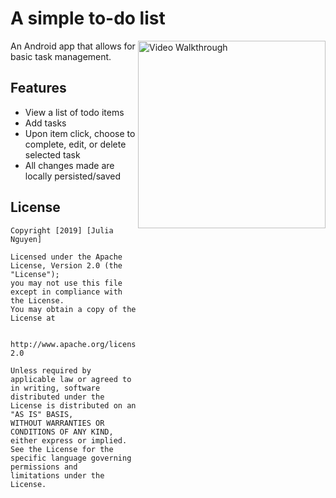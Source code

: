 # A simple to-do list

<img src='https://i.imgur.com/fWOdYQN.gif' align='right' title='Video Walkthrough' width='300' alt='Video Walkthrough' />

An Android app that allows for basic task management.

## Features

* View a list of todo items
* Add tasks
* Upon item click, choose to complete, edit, or delete selected task
* All changes made are locally persisted/saved

## License

    Copyright [2019] [Julia Nguyen]

    Licensed under the Apache License, Version 2.0 (the "License");
    you may not use this file except in compliance with the License.
    You may obtain a copy of the License at

        http://www.apache.org/licenses/LICENSE-2.0

    Unless required by applicable law or agreed to in writing, software
    distributed under the License is distributed on an "AS IS" BASIS,
    WITHOUT WARRANTIES OR CONDITIONS OF ANY KIND, either express or implied.
    See the License for the specific language governing permissions and
    limitations under the License.

